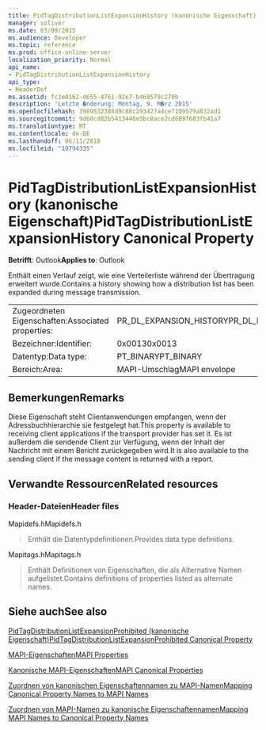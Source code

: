 ```yaml
---
title: PidTagDistributionListExpansionHistory (kanonische Eigenschaft)
manager: soliver
ms.date: 03/09/2015
ms.audience: Developer
ms.topic: reference
ms.prod: office-online-server
localization_priority: Normal
api_name:
- PidTagDistributionListExpansionHistory
api_type:
- HeaderDef
ms.assetid: fc1e0162-d655-4761-92e7-b469579c270b
description: 'Letzte �nderung: Montag, 9. M�rz 2015'
ms.openlocfilehash: 3989532388d9c88c293427a4ce7109579a832ad1
ms.sourcegitcommit: 9d60cd82b5413446e5bc8ace2cd689f683fb41a7
ms.translationtype: MT
ms.contentlocale: de-DE
ms.lasthandoff: 06/11/2018
ms.locfileid: "19794335"
---
```

# <a name="pidtagdistributionlistexpansionhistory-canonical-property"></a><span data-ttu-id="11c6d-103">PidTagDistributionListExpansionHistory (kanonische Eigenschaft)</span><span class="sxs-lookup"><span data-stu-id="11c6d-103">PidTagDistributionListExpansionHistory Canonical Property</span></span>

  
  
<span data-ttu-id="11c6d-104">**Betrifft**: Outlook</span><span class="sxs-lookup"><span data-stu-id="11c6d-104">**Applies to**: Outlook</span></span> 
  
<span data-ttu-id="11c6d-105">Enthält einen Verlauf zeigt, wie eine Verteilerliste während der Übertragung erweitert wurde.</span><span class="sxs-lookup"><span data-stu-id="11c6d-105">Contains a history showing how a distribution list has been expanded during message transmission.</span></span> 
  
|||
|:-----|:-----|
|<span data-ttu-id="11c6d-106">Zugeordneten Eigenschaften:</span><span class="sxs-lookup"><span data-stu-id="11c6d-106">Associated properties:</span></span>  <br/> |<span data-ttu-id="11c6d-107">PR_DL_EXPANSION_HISTORY</span><span class="sxs-lookup"><span data-stu-id="11c6d-107">PR_DL_EXPANSION_HISTORY</span></span>  <br/> |
|<span data-ttu-id="11c6d-108">Bezeichner:</span><span class="sxs-lookup"><span data-stu-id="11c6d-108">Identifier:</span></span>  <br/> |<span data-ttu-id="11c6d-109">0x0013</span><span class="sxs-lookup"><span data-stu-id="11c6d-109">0x0013</span></span>  <br/> |
|<span data-ttu-id="11c6d-110">Datentyp:</span><span class="sxs-lookup"><span data-stu-id="11c6d-110">Data type:</span></span>  <br/> |<span data-ttu-id="11c6d-111">PT_BINARY</span><span class="sxs-lookup"><span data-stu-id="11c6d-111">PT_BINARY</span></span>  <br/> |
|<span data-ttu-id="11c6d-112">Bereich:</span><span class="sxs-lookup"><span data-stu-id="11c6d-112">Area:</span></span>  <br/> |<span data-ttu-id="11c6d-113">MAPI-Umschlag</span><span class="sxs-lookup"><span data-stu-id="11c6d-113">MAPI envelope</span></span>  <br/> |
   
## <a name="remarks"></a><span data-ttu-id="11c6d-114">Bemerkungen</span><span class="sxs-lookup"><span data-stu-id="11c6d-114">Remarks</span></span>

<span data-ttu-id="11c6d-115">Diese Eigenschaft steht Clientanwendungen empfangen, wenn der Adressbuchhierarchie sie festgelegt hat.</span><span class="sxs-lookup"><span data-stu-id="11c6d-115">This property is available to receiving client applications if the transport provider has set it.</span></span> <span data-ttu-id="11c6d-116">Es ist außerdem die sendende Client zur Verfügung, wenn der Inhalt der Nachricht mit einem Bericht zurückgegeben wird.</span><span class="sxs-lookup"><span data-stu-id="11c6d-116">It is also available to the sending client if the message content is returned with a report.</span></span> 
  
## <a name="related-resources"></a><span data-ttu-id="11c6d-117">Verwandte Ressourcen</span><span class="sxs-lookup"><span data-stu-id="11c6d-117">Related resources</span></span>

### <a name="header-files"></a><span data-ttu-id="11c6d-118">Header-Dateien</span><span class="sxs-lookup"><span data-stu-id="11c6d-118">Header files</span></span>

<span data-ttu-id="11c6d-119">Mapidefs.h</span><span class="sxs-lookup"><span data-stu-id="11c6d-119">Mapidefs.h</span></span>
  
> <span data-ttu-id="11c6d-120">Enthält die Datentypdefinitionen.</span><span class="sxs-lookup"><span data-stu-id="11c6d-120">Provides data type definitions.</span></span>
    
<span data-ttu-id="11c6d-121">Mapitags.h</span><span class="sxs-lookup"><span data-stu-id="11c6d-121">Mapitags.h</span></span>
  
> <span data-ttu-id="11c6d-122">Enthält Definitionen von Eigenschaften, die als Alternative Namen aufgelistet.</span><span class="sxs-lookup"><span data-stu-id="11c6d-122">Contains definitions of properties listed as alternate names.</span></span>
    
## <a name="see-also"></a><span data-ttu-id="11c6d-123">Siehe auch</span><span class="sxs-lookup"><span data-stu-id="11c6d-123">See also</span></span>



[<span data-ttu-id="11c6d-124">PidTagDistributionListExpansionProhibited (kanonische Eigenschaft)</span><span class="sxs-lookup"><span data-stu-id="11c6d-124">PidTagDistributionListExpansionProhibited Canonical Property</span></span>](pidtagdistributionlistexpansionprohibited-canonical-property.md)


[<span data-ttu-id="11c6d-125">MAPI-Eigenschaften</span><span class="sxs-lookup"><span data-stu-id="11c6d-125">MAPI Properties</span></span>](mapi-properties.md)
  
[<span data-ttu-id="11c6d-126">Kanonische MAPI-Eigenschaften</span><span class="sxs-lookup"><span data-stu-id="11c6d-126">MAPI Canonical Properties</span></span>](mapi-canonical-properties.md)
  
[<span data-ttu-id="11c6d-127">Zuordnen von kanonischen Eigenschaftennamen zu MAPI-Namen</span><span class="sxs-lookup"><span data-stu-id="11c6d-127">Mapping Canonical Property Names to MAPI Names</span></span>](mapping-canonical-property-names-to-mapi-names.md)
  
[<span data-ttu-id="11c6d-128">Zuordnen von MAPI-Namen zu kanonische Eigenschaftennamen</span><span class="sxs-lookup"><span data-stu-id="11c6d-128">Mapping MAPI Names to Canonical Property Names</span></span>](mapping-mapi-names-to-canonical-property-names.md)

